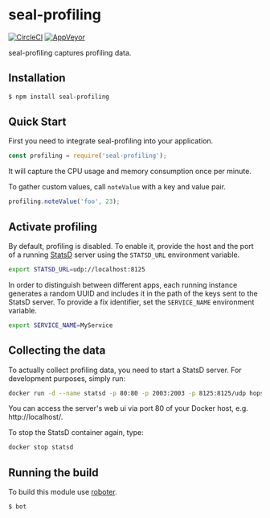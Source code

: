 # seal-profiling

[![CircleCI](https://circleci.com/gh/sealsystems/seal-profiling.svg?style=svg)](https://circleci.com/gh/sealsystems/seal-profiling)
[![AppVeyor](https://ci.appveyor.com/api/projects/status/10xi1t1qtjwaaqa9?svg=true)](https://ci.appveyor.com/project/Plossys/seal-profiling)

seal-profiling captures profiling data.

## Installation

```bash
$ npm install seal-profiling
```

## Quick Start

First you need to integrate seal-profiling into your application.

```javascript
const profiling = require('seal-profiling');
```

It will capture the CPU usage and memory consumption once per minute.

To gather custom values, call `noteValue` with a key and value pair.

```javascript
profiling.noteValue('foo', 23);
```

## Activate profiling

By default, profiling is disabled. To enable it, provide the host and the port of a running [StatsD](https://github.com/etsy/statsd) server using the `STATSD_URL` environment variable.

```bash
export STATSD_URL=udp://localhost:8125
```

 In order to distinguish between different apps, each running instance generates a random UUID and includes it in the path of the keys sent to the StatsD server. To provide a fix identifier, set the `SERVICE_NAME` environment variable.

```bash
export SERVICE_NAME=MyService
```

## Collecting the data

To actually collect profiling data, you need to start a StatsD server. For development purposes, simply run:

```bash
docker run -d --name statsd -p 80:80 -p 2003:2003 -p 8125:8125/udp hopsoft/graphite-statsd
```

You can access the server's web ui via port 80 of your Docker host, e.g. http://localhost/.

To stop the StatsD container again, type:

```bash
docker stop statsd
```

## Running the build

To build this module use [roboter](https://www.npmjs.com/package/roboter).

```bash
$ bot
```
